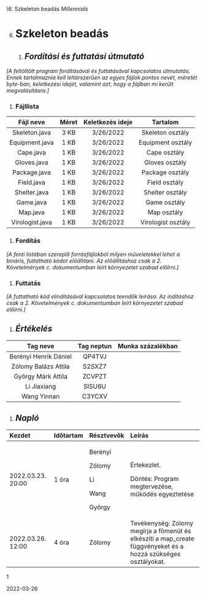 ﻿\6. Szkeleton beadás		*Millennials*

6. # **Szkeleton beadás**
   1. ## ***Fordítási és futtatási útmutató***
*[A feltöltött program fordításával és futtatásával kapcsolatos útmutatás. Ennek tartalmaznia kell leltárszerűen az egyes fájlok pontos nevét, méretét byte-ban, keletkezési idejét, valamint azt, hogy a fájlban mi került megvalósításra.]*
1. ### **Fájllista**

|**Fájl neve**|**Méret**|**Keletkezés ideje**|**Tartalom**|
| :-: | :-: | :-: | :-: |
|Skeleton.java|3 KB|3/26/2022|Skeleton osztály|
|Equipment.java|1 KB|3/26/2022|Equipment osztály|
|Cape.java|1 KB|3/26/2022|Cape osztály|
|Gloves.java|1 KB|3/26/2022|Gloves osztály|
|Package.java|1 KB|3/26/2022|Package osztály|
|Field.java|1 KB|3/26/2022|Field osztály|
|Shelter.java|1 KB|3/26/2022|Shelter osztály|
|Game.java|1 KB|3/26/2022|Game osztály|
|Map.java|1 KB|3/26/2022|Map osztály|
|Virologist.java|1 KB|3/26/2022|Virologist osztály|

1. ### **Fordítás**
*[A fenti listában szereplő forrásfájlokból milyen műveletekkel lehet a bináris, futtatható kódot előállítani. Az előállításhoz csak a 2. Követelmények c. dokumentumban leírt környezetet szabad előírni.]*
1. ### **Futtatás**
*[A futtatható kód elindításával kapcsolatos teendők leírása. Az indításhoz csak a 2. Követelmények c. dokumentumban leírt környezetet szabad előírni.]*
1. ## ***Értékelés***

|**Tag neve**|**Tag neptun**|**Munka százalékban**|
| :-: | :-: | :-: |
|Berényi Henrik Dániel|QP4TVJ||
|Zólomy Balázs Attila|S2SXZ7||
|György Márk Attila|ZCVPZT||
|Li Jiaxiang|SISU6U||
|Wang Yinnan|C3YCXV||


1. ## ***Napló***


|**Kezdet**|**Időtartam**|**Résztvevők**|**Leírás**|
| :- | :- | :- | :- |
|2022.03.23. 20:00|1 óra|<p>Berényi</p><p>Zólomy</p><p>Li</p><p>Wang</p><p>György</p>|<p>Értekezlet.</p><p>Döntés: Program megtervezése, működés egyeztetése</p>|
|2022.03.26. 12:00|4 óra|Zólomy|Tevékenység: Zólomy megírja a főmenüt és elkészíti a map\_create függvényeket és a hozzá szükséges osztályokat.|


1

2022-03-26
